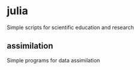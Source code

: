 # julia
Simple scripts for scientific education and research

## assimilation
Simple programs for data assimilation
